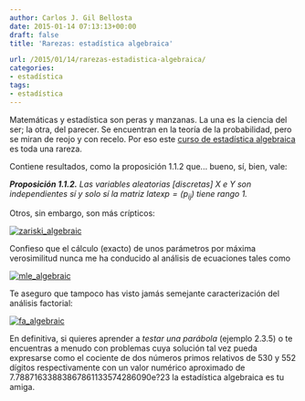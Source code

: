 ```yaml
---
author: Carlos J. Gil Bellosta
date: 2015-01-14 07:13:13+00:00
draft: false
title: 'Rarezas: estadística algebraica'

url: /2015/01/14/rarezas-estadistica-algebraica/
categories:
- estadística
tags:
- estadística
---
```


Matemáticas y estadística son peras y manzanas. La una es la ciencia del ser; la otra, del parecer. Se encuentran en la teoría de la probabilidad, pero se miran de reojo y con recelo. Por eso este [curso de estadística algebraica](https://math.berkeley.edu/~bernd/owl.pdf) es toda una rareza.

Contiene resultados, como la proposición 1.1.2 que... bueno, sí, bien, vale:

_**Proposición 1.1.2.** Las variables aleatorias [discretas] X e Y son independientes sí y solo sí la matriz $latex p = (p_{ij})$ tiene rango 1._

Otros, sin embargo, son más crípticos:

[![zariski_algebraic](/wp-uploads/2015/01/zariski_algebraic.png)
](/wp-uploads/2015/01/zariski_algebraic.png)

Confieso que el cálculo (exacto) de unos parámetros por máxima verosimilitud nunca me ha conducido al análisis de ecuaciones tales como

[![mle_algebraic](/wp-uploads/2015/01/mle_algebraic.png)
](/wp-uploads/2015/01/mle_algebraic.png)

Te aseguro que tampoco has visto jamás semejante caracterización del análisis factorial:

[![fa_algebraic](/wp-uploads/2015/01/fa_algebraic.png)
](/wp-uploads/2015/01/fa_algebraic.png)

En definitiva, si quieres aprender a _testar una parábola_ (ejemplo 2.3.5) o te encuentras a menudo con problemas cuya solución tal vez pueda expresarse como el cociente de dos números primos relativos de 530 y 552 dígitos respectivamente con un valor numérico aproximado de 7.78871633883867861133574286090e?23 la estadística algebraica es tu amiga.
